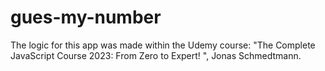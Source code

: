 # gues-my-number
The logic for this app was made within the Udemy course: "The Complete JavaScript Course 2023: From Zero to Expert! ", Jonas Schmedtmann.
